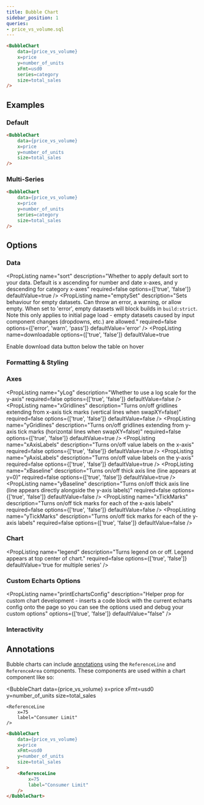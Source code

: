 ```yaml
---
title: Bubble Chart
sidebar_position: 1
queries:
- price_vs_volume.sql
---
```


<BubbleChart 
    data={price_vs_volume}
    x=price
    y=number_of_units
    xFmt=usd0
    series=category
    size=total_sales
/>

```markdown
<BubbleChart 
    data={price_vs_volume}
    x=price
    y=number_of_units
    xFmt=usd0
    series=category
    size=total_sales
/>
```

## Examples

### Default

<BubbleChart 
    data={price_vs_volume}
    x=price
    y=number_of_units
    size=total_sales
/>

```markdown
<BubbleChart 
    data={price_vs_volume}
    x=price
    y=number_of_units
    size=total_sales
/>
```

### Multi-Series

<BubbleChart 
    data={price_vs_volume}
    x=price
    y=number_of_units
    series=category
    size=total_sales
/>

```markdown
<BubbleChart 
    data={price_vs_volume}
    x=price
    y=number_of_units
    series=category
    size=total_sales
/>
```

## Options

### Data

<PropListing 
    name="data"
    description="Query name, wrapped in curly braces"
    required=true
    options="query name"
/>
<PropListing 
    name="x"
    description="Column to use for the x-axis of the chart"
    required=true
    options="column name"
    defaultValue="First column"
/>
<PropListing 
    name="y"
    description="Column(s) to use for the y-axis of the chart"
    required=true
    options="column name | array of column names"
    defaultValue="Any non-assigned numeric columns"
/>
<PropListing 
    name="series"
    description="Column to use as the series (groups) in a multi-series chart"
    required=false
    options="column name"
/>
<PropListing 
    name="size"
    description="Column to use to scale the size of the bubbles"
    required=true
    options="column name"
/>
<PropListing 
    name="sort"
    description="Whether to apply default sort to your data. Default is x ascending for number and date x-axes, and y descending for category x-axes"
    required=false
    options={['true', 'false']}
    defaultValue=true
/>
<PropListing 
    name="tooltipTitle"
    description="Column to use as the title for each tooltip. Typically, this is a name to identify each point."
    required=false
    options="column name"
/>
<PropListing 
    name="emptySet"
    description="Sets behaviour for empty datasets. Can throw an error, a warning, or allow empty. When set to 'error', empty datasets will block builds in `build:strict`. Note this only applies to initial page load - empty datasets caused by input component changes (dropdowns, etc.) are allowed."
    required=false
    options={['error', 'warn', 'pass']}
    defaultValue='error'
/>
<PropListing 
    name="emptyMessage"
    description="Text to display when an empty dataset is received - only applies when `emptySet` is 'warn' or 'pass', or when the empty dataset is a result of an input component change (dropdowns, etc.)."
    required=false
    options="string"
    defaultValue='No records'
/>
<PropListing
    name=downloadable
    options={['true', 'false']}
    defaultValue=true
>

Enable download data button below the table on hover

</PropListing>

### Formatting & Styling

<PropListing 
    name="xFmt"
    description="Format to use for x column (<a class=markdown href='/core-concepts/formatting'>see available formats<a/>)"
    required=false
    options="Excel-style format | built-in format name | custom format name"
/>
<PropListing 
    name="yFmt"
    description="Format to use for y column (<a class=markdown href='/core-concepts/formatting'>see available formats<a/>)"
    required=false
    options="Excel-style format | built-in format name | custom format name"
/>
<PropListing 
    name="sizeFmt"
    description="Format to use for size column (<a class=markdown href='/core-concepts/formatting'>see available formats<a/>)"
    required=false
    options="Excel-style format | built-in format name | custom format name"
/>
<PropListing 
    name="shape"
    description="Options for which shape to use for bubble points"
    required=false
    options="circle | emptyCircle | rect | triangle | diamond"
    defaultValue='circle'
/>
<PropListing 
    name="scaleTo"
    description="Scale the size of the bubbles by this factor (e.g., 2 will double the size)"
    required=false
    options="number"
    defaultValue=1
/>
<PropListing 
    name="opacity"
    description="% of the full color that should be rendered, with remainder being transparent"
    required=false
    options="number (0 to 1)"
    defaultValue=0.7
/>
<PropListing 
    name="fillColor"
    description="Color to override default series color. Only accepts a single color."
    required=false
    options="CSS name | hexademical | RGB | HSL"
/>
<PropListing 
    name="outlineWidth"
    description="Width of line surrounding each shape"
    required=false
    options="number"
    defaultValue=0
/>
<PropListing 
    name="outlineColor"
    description="Color to use for outline if outlineWidth > 0"
    required=false
    options="CSS name | hexademical | RGB | HSL"
/>
<PropListing 
    name="colorPalette"
    description="Array of custom colours to use for the chart. E.g., ['#cf0d06','#eb5752','#e88a87'] Note that the array must be surrounded by curly braces."
    required=false
    options="array of color strings (CSS name | hexademical | RGB | HSL)"
    defaultValue='built-in color palette'
/>
<PropListing 
    name="seriesColors"
    description="Apply a specific color to each series in your chart. Unspecified series will receive colors from the built-in palette as normal. Note the double curly braces required in the syntax"
    required=false
    options="object with series names and assigned colors"
    defaultValue='colors applied by order of series in data'
/>

### Axes

<PropListing 
    name="yLog"
    description="Whether to use a log scale for the y-axis"
    required=false
    options={['true', 'false']}
    defaultValue=false
/>
<PropListing 
    name="yLogBase"
    description="Base to use when log scale is enabled"
    required=false
    options="number"
    defaultValue=10
/>
<PropListing 
    name="xAxisTitle"
    description="Name to show under x-axis. If 'true', formatted column name is used. Only works with swapXY=false"
    required=false
    options="true | string | false"
    defaultValue=true
/>
<PropListing 
    name="yAxisTitle"
    description="Name to show beside y-axis. If 'true', formatted column name is used."
    required=false
    options="true | string | false"
    defaultValue=true
/>
<PropListing 
    name="xGridlines"
    description="Turns on/off gridlines extending from x-axis tick marks (vertical lines when swapXY=false)"
    required=false
    options={['true', 'false']}
    defaultValue=false
/>
<PropListing 
    name="yGridlines"
    description="Turns on/off gridlines extending from y-axis tick marks (horizontal lines when swapXY=false)"
    required=false
    options={['true', 'false']}
    defaultValue=true
/>
<PropListing 
    name="xAxisLabels"
    description="Turns on/off value labels on the x-axis"
    required=false
    options={['true', 'false']}
    defaultValue=true
/>
<PropListing 
    name="yAxisLabels"
    description="Turns on/off value labels on the y-axis"
    required=false
    options={['true', 'false']}
    defaultValue=true
/>
<PropListing 
    name="xBaseline"
    description="Turns on/off thick axis line (line appears at y=0)"
    required=false
    options={['true', 'false']}
    defaultValue=true
/>
<PropListing 
    name="yBaseline"
    description="Turns on/off thick axis line (line appears directly alongside the y-axis labels)"
    required=false
    options={['true', 'false']}
    defaultValue=false
/>
<PropListing 
    name="xTickMarks"
    description="Turns on/off tick marks for each of the x-axis labels"
    required=false
    options={['true', 'false']}
    defaultValue=false
/>
<PropListing 
    name="yTickMarks"
    description="Turns on/off tick marks for each of the y-axis labels"
    required=false
    options={['true', 'false']}
    defaultValue=false
/>
<PropListing 
    name="yMin"
    description="Starting value for the y-axis"
    required=false
    options="number"
/>
<PropListing 
    name="yMax"
    description="Maximum value for the y-axis"
    required=false
    options="number"
/>

### Chart

<PropListing 
    name="title"
    description="Chart title. Appears at top left of chart."
    required=false
    options="string"
/>
<PropListing 
    name="subtitle"
    description="Chart subtitle. Appears just under title."
    required=false
    options="string"
/>
<PropListing 
    name="legend"
    description="Turns legend on or off. Legend appears at top center of chart."
    required=false
    options={['true', 'false']}
    defaultValue='true for multiple series'
/>
<PropListing 
    name="chartAreaHeight"
    description="Minimum height of the chart area (excl. header and footer) in pixels. Adjusting the height affects all viewport sizes and may impact the mobile UX."
    required=false
    options="number"
    defaultValue=180
/>
<PropListing 
    name="renderer"
    description="Which chart renderer type (canvas or SVG) to use. See ECharts' <a href='https://echarts.apache.org/handbook/en/best-practices/canvas-vs-svg/' class=markdown>documentation on renderers</a>."
    required=false
    options="canvas | svg"
    defaultValue='canvas'
/>

### Custom Echarts Options

<PropListing 
    name="echartsOptions"
    description="Custom Echarts options to override the default options. See <a href='/components/echarts-options/' class=markdown>reference page</a> for available options."
    options="{`{{exampleOption:'exampleValue'}}`}"
/>
<PropListing 
    name="seriesOptions"
    description="Custom Echarts options to override the default options for all series in the chart. This loops through the series to apply the settings rather than having to specify every series manually using `echartsOptions` See <a href='/components/echarts-options/' class=markdown>reference page</a> for available options."
    options="{`{{exampleSeriesOption:'exampleValue'}}`}"
/>
<PropListing 
    name="printEchartsConfig"
    description="Helper prop for custom chart development - inserts a code block with the current echarts config onto the page so you can see the options used and debug your custom options"
    options={['true', 'false']}
    defaultValue="false"
/>


### Interactivity

<PropListing
    name=connectGroup
    description="Group name to connect this chart to other charts for synchronized tooltip hovering. Charts with the same `connectGroup` name will become connected"
/>


## Annotations

Bubble charts can include [annotations](/components/annotations) using the `ReferenceLine` and `ReferenceArea` components. These components are used within a chart component like so:

<BubbleChart 
    data={price_vs_volume}
    x=price
    xFmt=usd0
    y=number_of_units
    size=total_sales
>
    <ReferenceLine
        x=75
        label="Consumer Limit"
    />
</BubbleChart>

```markdown
<BubbleChart 
    data={price_vs_volume}
    x=price
    xFmt=usd0
    y=number_of_units
    size=total_sales
>
    <ReferenceLine
        x=75
        label="Consumer Limit"
    />
</BubbleChart>
```
